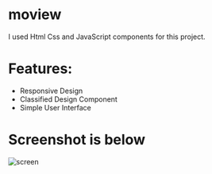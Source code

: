 # moview

I used Html Css and JavaScript components for this project.

# Features:
- Responsive Design
- Classified Design Component 
- Simple User Interface 

# Screenshot is below

![screen](https://github.com/user-attachments/assets/bc2ab122-6ae5-42cd-afbc-9e947947d381)
